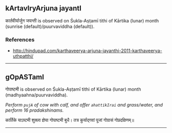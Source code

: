 ## kArtavIryArjuna jayantI
कार्तवीर्यार्जुन जयन्ती is observed on Śukla-Aṣṭamī tithi of Kārtika (lunar) month (sunrise (default)/puurvaviddha (default)).


### References
* http://hindupad.com/karthaveerya-arjuna-jayanthi-2011-karthaveerya-uthpatthi/


---
## gOpASTamI
गोपाष्टमी is observed on Śukla-Aṣṭamī tithi of Kārtika (lunar) month (madhyaahna/puurvaviddha).

_Perform `pujA` of cow with calf, and offer `ahattikIrai` and grass/water, and perform 16 pradakshinams._

कार्तिके  याऽष्टमी  शुक्ला  ज्ञेया  गोपाष्टमी  बुधै।
 तत्र  कुर्याद्गवां  पूजां  गोग्रासं  गोप्रदक्षिणम्॥

---
